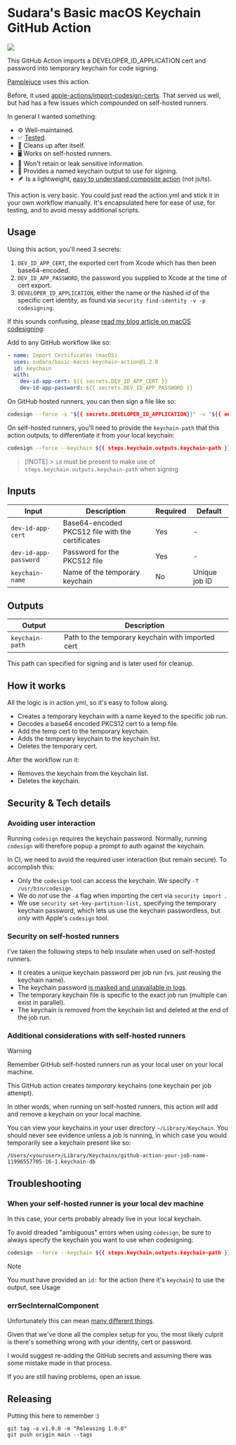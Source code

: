 # Sudara's Basic macOS Keychain GitHub Action

[![](https://github.com/sudara/basic-macos-keychain-action/actions/workflows/tests.yml/badge.svg)](https://github.com/sudara/basic-macos-keychain-action/actions)

This GitHub Action imports a DEVELOPER_ID_APPLICATION cert and password into temporary keychain for code signing.

[Pamplejuce](https://github.com/sudara/pamplejuce) uses this action.

Before, it used [apple-actions/import-codesign-certs](https://github.com/Apple-Actions/import-codesign-certs). That served us well, but had has a few issues which compounded on self-hosted runners.

In general I wanted something:

- ⚙️ Well-maintained.
- ✅ [Tested](https://github.com/sudara/basic-macos-keychain-action/blob/main/.github/workflows/tests.yml).
- 🧹 Cleans up after itself.
- 🖥️ Works on self-hosted runners.
- 🔐 Won't retain or leak sensitive information.
- 🤝 Provides a named keychain output to use for signing.
- 🪶 Is a lightweight, [easy to understand composite action](https://github.com/sudara/basic-macos-keychain-action/blob/main/action.yml) (not js/ts).

This action is very basic. You could just read the action.yml and stick it in your own workflow manually. It's encapsulated here for ease of use, for testing, and to avoid messy additional scripts.

## Usage

Using this action, you'll need 3 secrets:

1. `DEV_ID_APP_CERT`, the exported cert from Xcode which has then been base64-encoded.
2. `DEV_ID_APP_PASSWORD`, the password you supplied to Xcode at the time of cert export.
3. `DEVELOPER_ID_APPLICATION`, either the name or the hashed id of the specific cert identity, as found via `security find-identity -v -p codesigning`.

If this sounds confusing, please [read my blog article on macOS codesigning](https://melatonin.dev/blog/how-to-code-sign-and-notarize-macos-audio-plugins-in-ci/):

Add to any GitHub workflow like so:

```yml
- name: Import Certificates (macOS)
  uses: sudara/basic-macos-keychain-action@1.2.0
  id: keychain
  with:
    dev-id-app-cert: ${{ secrets.DEV_ID_APP_CERT }}
    dev-id-app-password: ${{ secrets.DEV_ID_APP_PASSWORD }}
```

On GitHub hosted runners, you can then sign a file like so:

```bash
codesign --force -s "${{ secrets.DEVELOPER_ID_APPLICATION}}" -v "${{ env.ARTIFACT_PATH }}" --deep --strict --options=runtime --timestamp
```

On self-hosted runners, you'll need to provide the `keychain-path` that this action outputs, to differentiate it from your local keychain:

```bash
codesign --force --keychain ${{ steps.keychain.outputs.keychain-path }} -s "${{ secrets.DEVELOPER_ID_APPLICATION}}" -v "${{ env.ARTIFACT_PATH }}" --deep --strict --options=runtime --timestamp
```

> [!NOTE] > `id` must be present to make use of `steps.keychain.outputs.keychain-path` when signing

## Inputs

| Input                 | Description                                      | Required | Default       |
| --------------------- | ------------------------------------------------ | -------- | ------------- |
| `dev-id-app-cert`     | Base64-encoded PKCS12 file with the certificates | Yes      | -             |
| `dev-id-app-password` | Password for the PKCS12 file                     | Yes      | -             |
| `keychain-name`       | Name of the temporary keychain                   | No       | Unique job ID |

## Outputs

| Output          | Description                                       |
| --------------- | ------------------------------------------------- |
| `keychain-path` | Path to the temporary keychain with imported cert |

This path can specified for signing and is later used for cleanup.

## How it works

All the logic is in action.yml, so it's easy to follow along.

- Creates a temporary keychain with a name keyed to the specific job run.
- Decodes a base64 encoded PKCS12 cert to a temp file.
- Add the temp cert to the temporary keychain.
- Adds the temporary keychain to the keychain list.
- Deletes the temporary cert.

After the workflow run it:

- Removes the keychain from the keychain list.
- Deletes the keychain.

## Security & Tech details

### Avoiding user interaction

Running `codesign` requires the keychain password. Normally, running `codesign` will therefore popup a prompt to auth against the keychain.

In CI, we need to avoid the required user interaction (but remain secure). To accomplish this:

- Only the `codesign` tool can access the keychain. We specify `-T /usr/bin/codesign`.
- We do _not_ use the `-A` flag when importing the cert via `security import `.
- We use `security set-key-partition-list,` specifying the temporary keychain password, which lets us use the keychain passwordless, but _only_ with Apple's `codesign` tool.

### Security on self-hosted runners

I've taken the following steps to help insulate when used on self-hosted runners.

- It creates a unique keychain password per job run (vs. just reusing the keychain name).
- The keychain password [is masked and unavailable in logs](https://docs.github.com/en/actions/writing-workflows/choosing-what-your-workflow-does/workflow-commands-for-github-actions#masking-a-value-in-a-log).
- The temporary keychain file is specific to the exact job run (multiple can exist in parallel).
- The keychain is removed from the keychain list and deleted at the end of the job run.

### Additional considerations with self-hosted runners

> [!WARNING]
> Remember GitHub self-hosted runners run as your local user on your local machine.

This GitHub action creates _temporary_ keychains (one keychain per job attempt).

In other words, when running on self-hosted runners, this action _will_ add and remove a keychain on your local machine.

You can view your keychains in your user directory `~/Library/Keychain`. You should never see evidence unless a job is running, in which case you would temporarily see a keychain present like so:

```
/Users/<youruser>/Library/Keychains/github-action-your-job-name-11996557705-16-1.keychain-db
```

## Troubleshooting

### When your self-hosted runner is your local dev machine

In this case, your certs probably already live in your local keychain.

To avoid dreaded "ambiguous" errors when using `codesign`, be sure to always specify the keychain you want to use when codesigning:

```bash
codesign --force --keychain ${{ steps.keychain.outputs.keychain-path }} # rest of command
```

> [!NOTE]
> You must have provided an `id:` for the action (here it's `keychain`) to use the output, see Usage

### errSecInternalComponent

Unfortunately this can mean [many different things](https://forums.developer.apple.com/forums/thread/712005).

Given that we've done all the complex setup for you, the most likely culprit is there's something wrong with your identity, cert or password.

I would suggest re-adding the GitHub secrets and assuming there was some mistake made in that process.

If you are still having problems, open an issue.

## Releasing

Putting this here to remember :)

```
git tag -a v1.0.0 -m "Releasing 1.0.0"
git push origin main --tags
```
